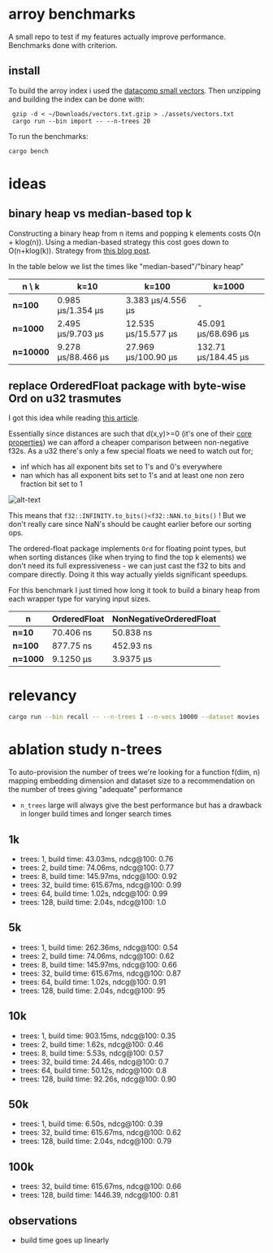 # arroy benchmarks
A small repo to test if my features actually improve performance. Benchmarks done with criterion.



## install
To build the arroy index i used the [datacomp small vectors](https://meilisearch.notion.site/Movies-embeddings-1de3258859f54b799b7883882219d26). Then unzipping and building the index can be done with:
```
 gzip -d < ~/Downloads/vectors.txt.gzip > ./assets/vectors.txt
 cargo run --bin import -- --n-trees 20
```

To run the benchmarks:
```bash
cargo bench
```


# ideas
## binary heap vs median-based top k
Constructing a binary heap from n items and popping k elements costs O(n + klog(n)). Using a median-based strategy this cost goes down to O(n+klog(k)). Strategy from [this blog post](https://quickwit.io/blog/top-k-complexity).

  In the table below we list the times like "median-based"/"binary heap"

| n \ k | k=10 | k=100 | k=1000 |
|-------|------|-------|-------|
| **n=100** | 0.985 µs/1.354 µs| 3.383 µs/4.556 µs| - |
| **n=1000** | 2.495 µs/9.703 µs| 12.535 µs/15.577 µs| 45.091 µs/68.696 µs|
| **n=10000** | 9.278 µs/88.466 µs | 27.969 µs/100.90 µs| 132.71 µs/184.45 µs|


## replace OrderedFloat package with byte-wise Ord on u32 trasmutes
I got this idea while reading [this article](https://ohadravid.github.io/posts/2025-05-rav1d-faster/#replace-field-wise-equality-with-byte-wise-equality-that-optimizes-better).

Essentially since distances are such that d(x,y)>=0 (it's one of their [core properties](https://en.wikipedia.org/wiki/Metric_space#Definition_and_illustration)) we can afford a cheaper comparison between non-negative f32s. As a u32 there's only a few special floats we need to watch out for;
* inf which has all exponent bits set to 1's and 0's everywhere
* nan which has all exponent bits set to 1's and at least one non zero fraction bit set to 1

![alt-text](https://upload.wikimedia.org/wikipedia/commons/thumb/d/d2/Float_example.svg/885px-Float_example.svg.png)

This means that `f32::INFINITY.to_bits()<f32::NAN.to_bits()` ! But we don't really care since NaN's should be caught earlier before our sorting ops.

The ordered-float package implements `Ord` for floating point types, but when sorting distances (like when trying to find the top k elements) we don't need its full expressiveness - we can just cast the f32 to bits and compare directly. Doing it this way actually yields significant speedups.

For this benchmark I just timed how long it took to build a binary heap from each wrapper type for varying input sizes.


| n | OrderedFloat | NonNegativeOrderedFloat |
|---|--------------|-------------------------|
| **n=10** | 70.406 ns | 50.838 ns |
| **n=100** | 877.75 ns | 452.93 ns |
| **n=1000** | 9.1250 µs | 3.9375 µs |



# relevancy
```bash
cargo run --bin recall -- --n-trees 1 --n-vecs 10000 --dataset movies
```


# ablation study n-trees
To auto-provision the number of trees we're looking for a function f(dim, n) mapping embedding dimension and dataset size to a recommendation on the number of trees giving "adequate" performance
- `n_trees`  large will always give the best performance but has a drawback in longer build times and longer search times

## 1k
- trees: 1, build time: 43.03ms, ndcg@100: 0.76
- trees: 2, build time: 74.06ms, ndcg@100: 0.77
- trees: 8, build time: 145.97ms, ndcg@100: 0.92
- trees: 32, build time: 615.67ms, ndcg@100: 0.99
- trees: 64, build time: 1.02s, ndcg@100: 0.99
- trees: 128, build time: 2.04s, ndcg@100: 1.0

## 5k
- trees: 1, build time: 262.36ms, ndcg@100: 0.54
- trees: 2, build time: 74.06ms, ndcg@100: 0.62
- trees: 8, build time: 145.97ms, ndcg@100: 0.66
- trees: 32, build time: 615.67ms, ndcg@100: 0.87
- trees: 64, build time: 1.02s, ndcg@100: 0.91
- trees: 128, build time: 2.04s, ndcg@100: 95

## 10k
- trees: 1, build time: 903.15ms, ndcg@100: 0.35
- trees: 2, build time: 1.62s, ndcg@100: 0.46
- trees: 8, build time: 5.53s, ndcg@100: 0.57
- trees: 32, build time: 24.46s, ndcg@100: 0.7
- trees: 64, build time: 50.12s, ndcg@100: 0.8
- trees: 128, build time: 92.26s, ndcg@100: 0.90

## 50k
- trees: 1, build time: 6.50s, ndcg@100: 0.39
- trees: 32, build time: 615.67ms, ndcg@100: 0.62
- trees: 128, build time: 2.04s, ndcg@100: 0.79

## 100k
- trees: 32, build time: 615.67ms, ndcg@100: 0.66
- trees: 128, build time: 1446.39, ndcg@100: 0.81


## observations
- build time goes up linearly
